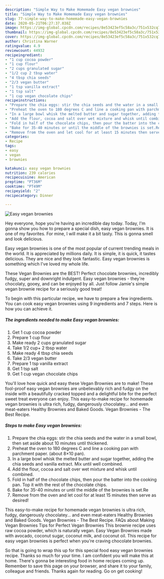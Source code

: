 ```yaml
---
description: "Simple Way to Make Homemade Easy vegan brownies"
title: "Simple Way to Make Homemade Easy vegan brownies"
slug: 77-simple-way-to-make-homemade-easy-vegan-brownies
date: 2020-05-21T06:27:37.038Z
image: https://img-global.cpcdn.com/recipes/8e53423ef5c58a3c/751x532cq70/easy-vegan-brownies-recipe-main-photo.jpg
thumbnail: https://img-global.cpcdn.com/recipes/8e53423ef5c58a3c/751x532cq70/easy-vegan-brownies-recipe-main-photo.jpg
cover: https://img-global.cpcdn.com/recipes/8e53423ef5c58a3c/751x532cq70/easy-vegan-brownies-recipe-main-photo.jpg
author: Christina Warner
ratingvalue: 4.9
reviewcount: 44932
recipeingredient:
- "1 cup cocoa powder"
- "1 cup flour"
- "2 cups granulated sugar"
- "1/2 cup 2 tbsp water"
- "4 tbsp chia seeds"
- "2/3 vegan butter"
- "1 tsp vanilla extract"
- "1 tsp salt"
- "1 cup vegan chocolate chips"
recipeinstructions:
- "Prepare the chia eggs: stir the chia seeds and the water in a small bowl, then set aside about 10 minutes until thickened."
- "Preheat the oven to 180 degrees C and line a cooking pan with parchment paper. (about 8×10 pan)."
- "In a large bowl whisk the melted butter and sugar together, adding the chia seeds and vanilla extract. Mix until well combined."
- "Add the flour, cocoa and salt over wet mixture and whisk until combined."
- "Fold in half of the chocolate chips, then pour the batter into the cooking pan. Top it with the rest of the chocolate chips."
- "Bake for 35-40 minutes or until the middle of the brownies is set.Re"
- "Remove from the oven and let cool for at least 15 minutes then serve as desired!"
categories:
- Recipe
tags:
- easy
- vegan
- brownies

katakunci: easy vegan brownies 
nutrition: 239 calories
recipecuisine: American
preptime: "PT36M"
cooktime: "PT49M"
recipeyield: "2"
recipecategory: Dinner

---
```



![Easy vegan brownies](https://img-global.cpcdn.com/recipes/8e53423ef5c58a3c/751x532cq70/easy-vegan-brownies-recipe-main-photo.jpg)

Hey everyone, hope you're having an incredible day today. Today, I'm gonna show you how to prepare a special dish, easy vegan brownies. It is one of my favorites. For mine, I will make it a bit tasty. This is gonna smell and look delicious.

Easy vegan brownies is one of the most popular of current trending meals in the world. It is appreciated by millions daily. It is simple, it is quick, it tastes delicious. They are nice and they look fantastic. Easy vegan brownies is something which I've loved my whole life.

These Vegan Brownies are the BEST! Perfect chocolate brownies, incredibly fudgy, super and downright indulgent. Easy vegan brownies - they&#39;re chocolaty, gooey, and can be enjoyed by all. Just follow Jamie&#39;s simple vegan brownie recipe for a seriously good treat!


To begin with this particular recipe, we have to prepare a few ingredients. You can cook easy vegan brownies using 9 ingredients and 7 steps. Here is how you can achieve it.

<!--inarticleads1-->

##### The ingredients needed to make Easy vegan brownies:

1. Get 1 cup cocoa powder
1. Prepare 1 cup flour
1. Make ready 2 cups granulated sugar
1. Take 1/2 cup+ 2 tbsp water
1. Make ready 4 tbsp chia seeds
1. Take 2/3 vegan butter
1. Prepare 1 tsp vanilla extract
1. Get 1 tsp salt
1. Get 1 cup vegan chocolate chips


You&#39;ll love how quick and easy these Vegan Brownies are to make! These fool-proof easy vegan brownies are unbelievably rich and fudgy on the inside with a beautifully cracked topped and a delightful bite for the perfect sweet treat everyone can enjoy. This easy-to-make recipe for homemade vegan brownies is ultra rich, fudgy, dangerously chocolatey… and even meat-eaters Healthy Brownies and Baked Goods. Vegan Brownies - The Best Recipe. 

<!--inarticleads2-->

##### Steps to make Easy vegan brownies:

1. Prepare the chia eggs: stir the chia seeds and the water in a small bowl, then set aside about 10 minutes until thickened.
1. Preheat the oven to 180 degrees C and line a cooking pan with parchment paper. (about 8×10 pan).
1. In a large bowl whisk the melted butter and sugar together, adding the chia seeds and vanilla extract. Mix until well combined.
1. Add the flour, cocoa and salt over wet mixture and whisk until combined.
1. Fold in half of the chocolate chips, then pour the batter into the cooking pan. Top it with the rest of the chocolate chips.
1. Bake for 35-40 minutes or until the middle of the brownies is set.Re
1. Remove from the oven and let cool for at least 15 minutes then serve as desired!


This easy-to-make recipe for homemade vegan brownies is ultra rich, fudgy, dangerously chocolatey… and even meat-eaters Healthy Brownies and Baked Goods. Vegan Brownies - The Best Recipe. FAQs about Making Vegan Brownies Tips for Perfect Vegan Brownies This brownie recipe uses raw cocoa powder, which is naturally vegan. Easy Vegan Brownies made with avocado, coconut sugar, coconut milk, and coconut oil. This recipe for easy vegan brownies is perfect when you&#39;re craving chocolate brownies. 

So that is going to wrap this up for this special food easy vegan brownies recipe. Thanks so much for your time. I am confident you will make this at home. There's gonna be interesting food in home recipes coming up. Remember to save this page on your browser, and share it to your family, colleague and friends. Thanks again for reading. Go on get cooking!
